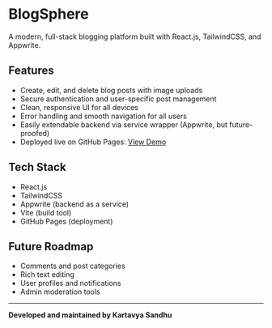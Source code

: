 # BlogSphere

A modern, full-stack blogging platform built with React.js, TailwindCSS, and Appwrite.

## Features
- Create, edit, and delete blog posts with image uploads
- Secure authentication and user-specific post management
- Clean, responsive UI for all devices
- Error handling and smooth navigation for all users
- Easily extendable backend via service wrapper (Appwrite, but future-proofed)
- Deployed live on GitHub Pages: [View Demo](https://7sandhu.github.io/React-js/)

## Tech Stack
- React.js
- TailwindCSS
- Appwrite (backend as a service)
- Vite (build tool)
- GitHub Pages (deployment)

## Future Roadmap
- Comments and post categories
- Rich text editing
- User profiles and notifications
- Admin moderation tools

---

**Developed and maintained by Kartavya Sandhu**
